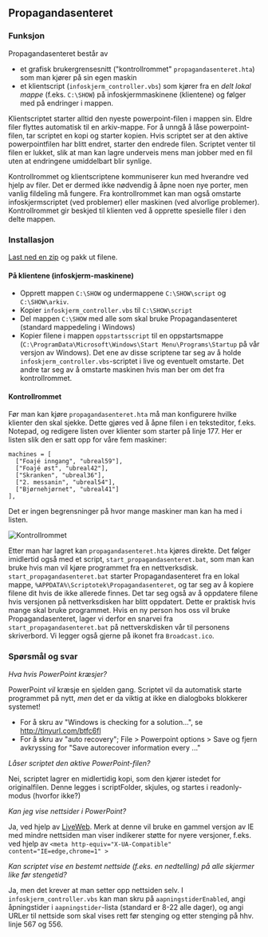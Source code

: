 ## Propagandasenteret

### Funksjon

Propagandasenteret består av 
- et grafisk brukergrensesnitt ("kontrollrommet" `propagandasenteret.hta`) som man kjører på sin egen maskin
- et klientscript (`infoskjerm_controller.vbs`) som kjører fra en *delt lokal mappe* (f.eks. `C:\SHOW`) på infoskjermmaskinene (klientene) og følger med på endringer i mappen. 

Klientscriptet starter alltid den nyeste powerpoint-filen i mappen sin. Eldre filer flyttes automatisk til en arkiv-mappe. For å unngå å låse powerpoint-filen, tar scriptet en kopi og starter kopien. Hvis scriptet ser at den aktive powerpointfilen har blitt endret, starter den endrede filen. Scriptet venter til filen er lukket, slik at man kan lagre underveis mens man jobber med en fil uten at endringene umiddelbart blir synlige.

Kontrollrommet og klientscriptene kommuniserer kun med hverandre ved hjelp av filer. Det er dermed ikke nødvendig å åpne noen nye porter, men vanlig fildeling må fungere. Fra kontrollrommet kan man også omstarte infoskjermscriptet (ved problemer) eller maskinen (ved alvorlige problemer). Kontrollrommet gir beskjed til klienten ved å opprette spesielle filer i den delte mappen.

### Installasjon

[Last ned en zip](https://github.com/scriptotek/propagandasenter/archive/master.zip) og pakk ut filene.

#### På klientene (infoskjerm-maskinene)

- Opprett mappen `C:\SHOW` og undermappene `C:\SHOW\script` og `C:\SHOW\arkiv`. 
- Kopier `infoskjerm_controller.vbs` til `C:\SHOW\script`
- Del mappen `C:\SHOW` med alle som skal bruke Propagandasenteret (standard mappedeling i Windows)
- Kopier filene i mappen `oppstartsscript` til en oppstartsmappe (`C:\ProgramData\Microsoft\Windows\Start Menu\Programs\Startup` på vår versjon av Windows). Det ene av disse scriptene tar seg av å holde `infoskjerm_controller.vbs`-scriptet i live og eventuelt omstarte. Det andre tar seg av å omstarte maskinen hvis man ber om det fra kontrollrommet.

#### Kontrollrommet

Før man kan kjøre `propagandasenteret.hta` må man konfigurere hvilke klienter den skal sjekke. Dette gjøres ved å åpne filen i en teksteditor, f.eks. Notepad, og redigere listen over klienter som starter på linje 177. Her er listen slik den er satt opp for våre fem maskiner:

    machines = [
      ["Foajé inngang", "ubreal59"],
      ["Foajé øst", "ubreal42"],
      ["Skranken", "ubreal36"],
      ["2. messanin", "ubreal54"],
      ["Bjørnehjørnet", "ubreal41"]
    ],

Det er ingen begrensninger på hvor mange maskiner man kan ha med i listen.

![Kontrollrommet](https://raw.github.com/scriptotek/propagandasenter/master/propagandasenteret.png)

Etter man har lagret kan `propagandasenteret.hta` kjøres direkte.  Det følger imidlertid også med et script, `start_propagandasenteret.bat`, som man kan bruke hvis man vil kjøre programmet fra en nettverksdisk. `start_propagandasenteret.bat` starter Propagandasenteret fra en lokal mappe, `%APPDATA%\Scriptotek\Propagandasenteret`, og tar seg av å kopiere filene dit hvis de ikke allerede finnes. Det tar seg også av å oppdatere filene hvis versjonen på nettverksdisken har blitt oppdatert. Dette er praktisk hvis mange skal bruke programmet. Hvis en ny person hos oss vil bruke Propagandasenteret, lager vi derfor en snarvei fra `start_propagandasenteret.bat` på nettverskdisken vår til personens skriverbord. Vi legger også gjerne på ikonet fra `Broadcast.ico`. 

### Spørsmål og svar

*Hva hvis PowerPoint kræsjer?*

PowerPoint *vil* kræsje en sjelden gang. Scriptet vil da automatisk starte programmet på nytt, *men* det er da viktig at ikke en dialogboks blokkerer systemet!
 - For å skru av "Windows is checking for a solution…", se <http://tinyurl.com/btfc6fl>
 - For å skru av "auto recovery"; File > Powerpoint options > Save og fjern
   avkryssing for "Save autorecover information every ..."

*Låser scriptet den aktive PowerPoint-filen?*

Nei, scriptet lagrer en midlertidig kopi, som den kjører istedet for originalfilen. Denne legges i scriptFolder, skjules, og startes i readonly-modus (hvorfor ikke?)

*Kan jeg vise nettsider i PowerPoint?*

Ja, ved hjelp av [LiveWeb](http://skp.mvps.org/liveweb.htm). Merk at denne vil bruke en gammel versjon av IE med mindre nettsiden man viser indikerer støtte for nyere versjoner, f.eks. ved hjelp av `<meta http-equiv="X-UA-Compatible" content="IE=edge,chrome=1" >`

*Kan scriptet vise en bestemt nettside (f.eks. en nedtelling) på alle skjermer like før stengetid?*

Ja, men det krever at man setter opp nettsiden selv. I `infoskjerm_controller.vbs` kan man skru på `aapningstiderEnabled`, angi åpningstider i `aapningstider`-lista (standard er 8-22 alle dager), og angi URLer til nettside som skal vises rett før stenging og etter stenging på hhv. linje 567 og 556.
